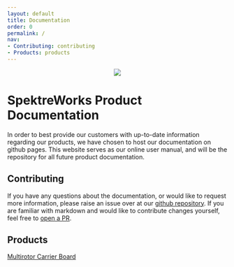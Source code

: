 ```yaml
---
layout: default
title: Documentation
order: 0
permalink: /
nav:
- Contributing: contributing
- Products: products
---
```

<p align="center">
    <img src="https://static1.squarespace.com/static/5619914ce4b07e497b442de9/t/593b3fd62994ca0f61d50688/1497055193853/spektre-4500-fixed-wing-rear-iso.jpg?format=2500w" class="img-responsive" style="max-width:800px"  />
</p>


# SpektreWorks Product Documentation

In order to best provide our customers with up-to-date information regarding our products, we have chosen to host our
documentation on github pages. This website serves as our online user manual, and will be the repository for all future
product documentation.

## Contributing

If you have any questions about the documentation, or would like to request more information, please raise an issue over
at our [github repository](https://github.com/SpektreWorks/spektreworks.github.io/issues/new). If you are familiar with
markdown and would like to contribute changes yourself, feel free to [open a PR](https://github.com/SpektreWorks/spektreworks.github.io/pulls).

## Products

[Multirotor Carrier Board](/carrier_board/)

